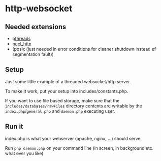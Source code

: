 http-websocket
==============

Needed extensions
-----------------

 - [pthreads](https://github.com/krakjoe/pthreads)
 - [pecl_http](http://pecl.php.net/package/pecl_http)
 - (posix (just needed in error conditions for cleaner shutdown instead of segmentation fault))

Setup
-----

Just some little example of a threaded websocket/http server.

To make it work, put your setup into includes/constants.php.

If you want to use file based storage, make sure that the `includes/databases/rawFiles` directory contents are writable by the `index.php`/`general.php` and `daemon.php` executing user.

Run it
------

index.php is what your webserver (apache, nginx, ...) should serve.

Run `php daemon.php` on your command line (in screen, in background etc. what ever you like)
